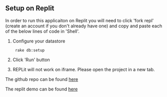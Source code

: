 ## Setup on Replit

In order to run this applicaiton on Replit you will need to click 'fork repl' (create an account if you don't already have one) and copy and paste each of the below lines of code in 'Shell'.

1. Configure your datastore

        rake db:setup

2. Click 'Run' button

3. REPLit will not work on iframe. Please open the project in a new tab.

The github repo can be found [here](https://github.com/ashwini-seshadri/inventory-tracking)

The replit demo can be found [here](https://horriblerichconferences.ashwiniseshadri.repl.co/)